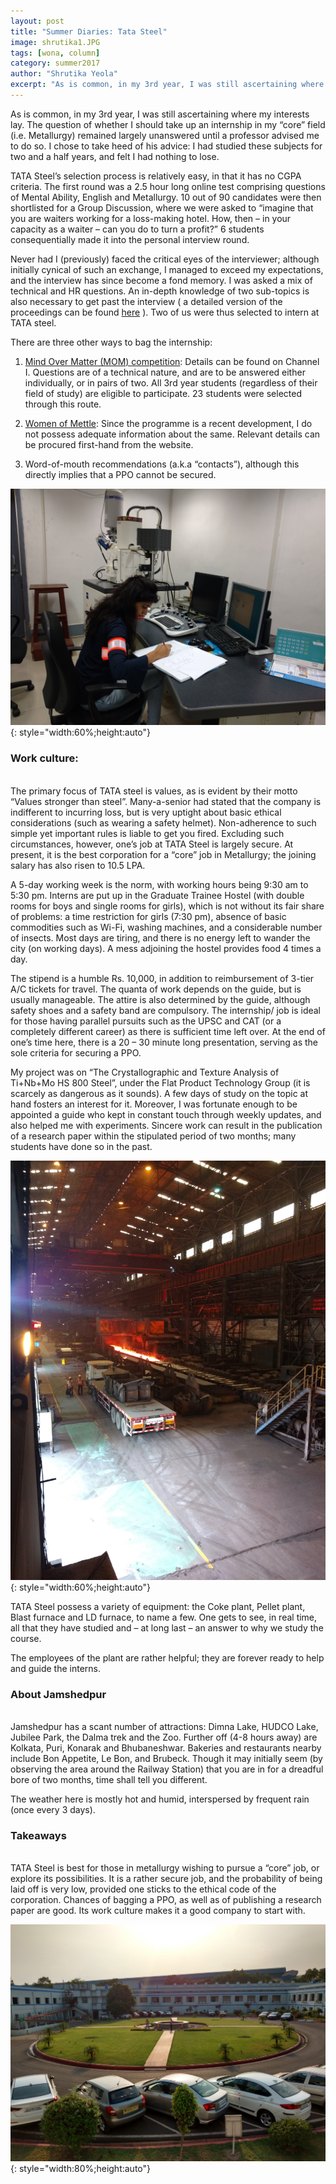 ```yaml
---
layout: post
title: "Summer Diaries: Tata Steel"
image: shrutika1.JPG
tags: [wona, column]
category: summer2017
author: "Shrutika Yeola" 
excerpt: "As is common, in my 3rd year, I was still ascertaining where my interests lay. The question of whether I should take up an internship in my “core” field (i.e. Metallurgy) remained largely unanswered until a professor advised me to do so. I chose to.."
---
```


As is common, in my 3rd year, I was still ascertaining where my interests lay. The question of whether I should take up an internship in my “core” field (i.e. Metallurgy) remained largely unanswered until a professor advised me to do so. I chose to take heed of his advice: I had studied these subjects for two and a half years, and felt I had nothing to lose.
 
TATA Steel’s selection process is relatively easy, in that it has no CGPA criteria. The first round was a 2.5 hour long online test comprising questions of Mental Ability, English and Metallurgy. 10 out of 90 candidates were then shortlisted for a Group Discussion, where we were asked to “imagine that you are waiters working for a loss-making hotel. How, then – in your capacity as a waiter – can you do to turn a profit?” 6 students consequentially made it into the personal interview round.
 
Never had I (previously) faced the critical eyes of the interviewer; although initially cynical of such an exchange, I managed to exceed my expectations, and the interview has since become a fond memory. I was asked a mix of technical and HR questions. An in-depth knowledge of two sub-topics is also necessary to get past the interview ( a detailed version of the proceedings can be found <span style="color:#72C5EB">[here](https://www.quora.com/What-was-the-best-interview-experience-you-have-had/answer/Shrutika-Yeola-1?srid=7fLI&share=f2d2636c)</span> ). Two of us were thus selected to intern at TATA steel.
 
There are three other ways to bag the internship:
 
1. <span style="color:#72C5EB">[Mind Over Matter (MOM) competition](http://www.valueabled.com/mind-over-matter-season3.aspx)</span>: Details can be found on Channel I. Questions are of a technical nature, and are to be answered either individually, or in pairs of two. All 3rd year students (regardless of their field of study) are eligible to participate. 23 students were selected through this route.

2. <span style="color:#72C5EB">[Women of Mettle](http://www.valueabled.com/women-of-mettle.aspx)</span>: Since the programme is a recent development, I do not possess adequate information about the same. Relevant details can be procured first-hand from the website.

3. Word-of-mouth recommendations (a.k.a “contacts”), although this directly implies that a PPO cannot be secured.

![pic2](/images/posts/shrutika2.JPG){: style="width:60%;height:auto"}

### Work culture:
<br> 
The primary focus of TATA steel is values, as is evident by their motto “Values stronger than steel”. Many-a-senior had stated that the company is indifferent to incurring loss, but is very uptight about basic ethical considerations (such as wearing a safety helmet). Non-adherence to such simple yet important rules is liable to get you fired. Excluding such circumstances, however, one’s job at TATA Steel is largely secure. At present, it is the best corporation for a “core” job in Metallurgy; the joining salary has also risen to 10.5 LPA. 
 
A 5-day working week is the norm, with working hours being 9:30 am to 5:30 pm. Interns are put up in the Graduate Trainee Hostel (with double rooms for boys and single rooms for girls), which is not without its fair share of problems: a time restriction for girls (7:30 pm), absence of basic commodities such as Wi-Fi, washing machines, and a considerable number of insects. Most days are tiring, and there is no energy left to wander the city (on working days). A mess adjoining the hostel provides food 4 times a day.
 
The stipend is a humble Rs. 10,000, in addition to reimbursement of 3-tier A/C tickets for travel. The quanta of work depends on the guide, but is usually manageable. The attire is also determined by the guide, although safety shoes and a safety band are compulsory. The internship/ job is ideal for those having parallel pursuits such as the UPSC and CAT (or a completely different career) as there is sufficient time left over. At the end of one’s time here, there is a 20 – 30 minute long presentation, serving as the sole criteria for securing a PPO.
 
My project was on “The Crystallographic and Texture Analysis of Ti+Nb+Mo HS 800 Steel”, under the Flat Product Technology Group (it is scarcely as dangerous as it sounds). A few days of study on the topic at hand fosters an interest for it. Moreover, I was fortunate enough to be appointed a guide who kept in constant touch through weekly updates, and also helped me with experiments. Sincere work can result in the publication of a research paper within the stipulated period of two months; many students have done so in the past.

![pic3](/images/posts/shrutika3.JPG){: style="width:60%;height:auto"}

TATA Steel possess a variety of equipment: the Coke plant, Pellet plant, Blast furnace and LD furnace, to name a few. One gets to see, in real time, all that they have studied and – at long last – an answer to why we study the course.
 
The employees of the plant are rather helpful; they are forever ready to help and guide the interns.
 
### About Jamshedpur
<br>
Jamshedpur has a scant number of attractions: Dimna Lake, HUDCO Lake, Jubilee Park, the Dalma trek and the Zoo. Further off (4-8 hours away) are Kolkata, Puri, Konarak and Bhubaneshwar. Bakeries and restaurants nearby include Bon Appetite, Le Bon, and Brubeck. Though it may initially seem (by observing the area around the Railway Station) that you are in for a dreadful bore of two months, time shall tell you different.
 
The weather here is mostly hot and humid, interspersed by frequent rain (once every 3 days).
 
### Takeaways
<br>
TATA Steel is best for those in metallurgy wishing to pursue a “core” job, or explore its possibilities. It is a rather secure job, and the probability of being laid off is very low, provided one sticks to the ethical code of the corporation. Chances of bagging a PPO, as well as of publishing a research paper are good. Its work culture makes it a good company to start with.<br>

![pic4](/images/posts/shrutika4.JPG){: style="width:80%;height:auto"}
